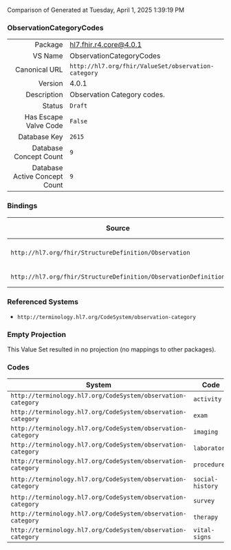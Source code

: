 Comparison of 
Generated at Tuesday, April 1, 2025 1:39:19 PM

### ObservationCategoryCodes

|      |     |
| ---: | --- |
| Package | hl7.fhir.r4.core@4.0.1 |
| VS Name | ObservationCategoryCodes |
| Canonical URL | `http://hl7.org/fhir/ValueSet/observation-category` |
| Version | 4.0.1 |
| Description | Observation Category codes. |
| Status | `Draft` |
| Has Escape Valve Code | `False` |
| Database Key | `2615` |
| Database Concept Count | `9` |
| Database Active Concept Count | `9` |
### Bindings

| Source | Element | Binding | Strength | Element Short |
| ------ | ------- | ------- | -------- | ------------- |
| `http://hl7.org/fhir/StructureDefinition/Observation` | `Observation.category` | `http://hl7.org/fhir/ValueSet/observation-category` | `Preferred` | Classification of  type of observation |
| `http://hl7.org/fhir/StructureDefinition/ObservationDefinition` | `ObservationDefinition.category` | `http://hl7.org/fhir/ValueSet/observation-category` | `Example` | Category of observation |

### Referenced Systems

* `http://terminology.hl7.org/CodeSystem/observation-category`
### Empty Projection

This Value Set resulted in no projection (no mappings to other packages).

### Codes

| System | Code | Display |
| ------ | ---- | ------- |
| `http://terminology.hl7.org/CodeSystem/observation-category` | `activity` | Activity |
| `http://terminology.hl7.org/CodeSystem/observation-category` | `exam` | Exam |
| `http://terminology.hl7.org/CodeSystem/observation-category` | `imaging` | Imaging |
| `http://terminology.hl7.org/CodeSystem/observation-category` | `laboratory` | Laboratory |
| `http://terminology.hl7.org/CodeSystem/observation-category` | `procedure` | Procedure |
| `http://terminology.hl7.org/CodeSystem/observation-category` | `social-history` | Social History |
| `http://terminology.hl7.org/CodeSystem/observation-category` | `survey` | Survey |
| `http://terminology.hl7.org/CodeSystem/observation-category` | `therapy` | Therapy |
| `http://terminology.hl7.org/CodeSystem/observation-category` | `vital-signs` | Vital Signs |

